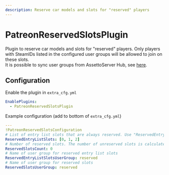```yaml
---
description: Reserve car models and slots for "reserved" players
---
```


# PatreonReservedSlotsPlugin
Plugin to reserve car models and slots for "reserved" players. Only players with SteamIDs listed in the configured user groups will be allowed to join on these slots.  
It is possible to sync user groups from AssettoServer Hub, see [here](../assettoserver-hub/index.md#how-to-sync-user-groups-from-the-hub-to-your-game-servers).

## Configuration
Enable the plugin in `extra_cfg.yml`
```yaml
EnablePlugins:
  - PatreonReservedSlotsPlugin
```
Example configuration (add to bottom of `extra_cfg.yml`)
```yaml
---
!PatreonReservedSlotsConfiguration
# List of entry list slots that are always reserved. Use "ReservedEntryListSlots: []" to disable
ReservedEntryListSlots: [0, 1, 2]
# Number of reserved slots. The number of unreserved slots is calculated like this: Total slots - Fixed AI slots - Reserved car model slots - Reserved slots. 0 to disable
ReservedSlotsCount: 0
# Name of user group for reserved entry list slots
ReservedEntryListSlotsUserGroup: reserved
# Name of user group for reserved slots
ReservedSlotsUserGroup: reserved
```

